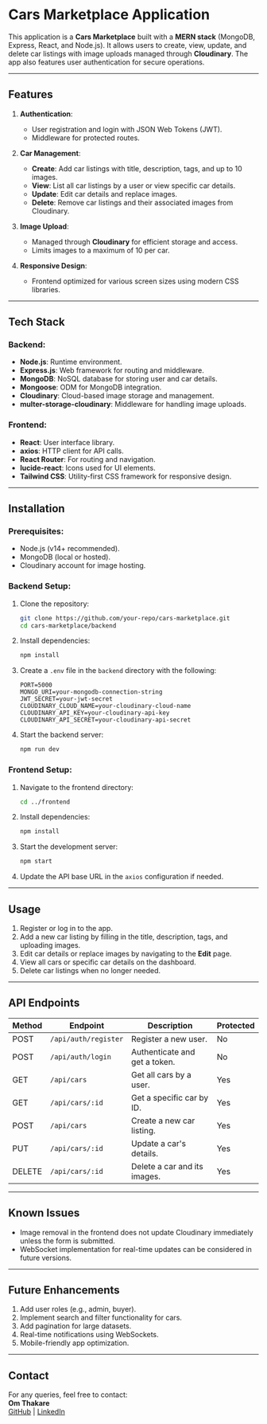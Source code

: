 
# Cars Marketplace Application  

This application is a **Cars Marketplace** built with a **MERN stack** (MongoDB, Express, React, and Node.js). It allows users to create, view, update, and delete car listings with image uploads managed through **Cloudinary**. The app also features user authentication for secure operations.

---

## Features  

1. **Authentication**:  
   - User registration and login with JSON Web Tokens (JWT).  
   - Middleware for protected routes.  

2. **Car Management**:  
   - **Create**: Add car listings with title, description, tags, and up to 10 images.  
   - **View**: List all car listings by a user or view specific car details.  
   - **Update**: Edit car details and replace images.  
   - **Delete**: Remove car listings and their associated images from Cloudinary.  

3. **Image Upload**:  
   - Managed through **Cloudinary** for efficient storage and access.  
   - Limits images to a maximum of 10 per car.  

4. **Responsive Design**:  
   - Frontend optimized for various screen sizes using modern CSS libraries.  

---

## Tech Stack  

### Backend:  
- **Node.js**: Runtime environment.  
- **Express.js**: Web framework for routing and middleware.  
- **MongoDB**: NoSQL database for storing user and car details.  
- **Mongoose**: ODM for MongoDB integration.  
- **Cloudinary**: Cloud-based image storage and management.  
- **multer-storage-cloudinary**: Middleware for handling image uploads.  

### Frontend:  
- **React**: User interface library.  
- **axios**: HTTP client for API calls.  
- **React Router**: For routing and navigation.  
- **lucide-react**: Icons used for UI elements.  
- **Tailwind CSS**: Utility-first CSS framework for responsive design.  

---

## Installation  

### Prerequisites:  
- Node.js (v14+ recommended).  
- MongoDB (local or hosted).  
- Cloudinary account for image hosting.  

### Backend Setup:  

1. Clone the repository:  
   ```bash
   git clone https://github.com/your-repo/cars-marketplace.git
   cd cars-marketplace/backend
   ```  

2. Install dependencies:  
   ```bash
   npm install
   ```  

3. Create a `.env` file in the `backend` directory with the following:  
   ```env
   PORT=5000  
   MONGO_URI=your-mongodb-connection-string  
   JWT_SECRET=your-jwt-secret  
   CLOUDINARY_CLOUD_NAME=your-cloudinary-cloud-name  
   CLOUDINARY_API_KEY=your-cloudinary-api-key  
   CLOUDINARY_API_SECRET=your-cloudinary-api-secret  
   ```  

4. Start the backend server:  
   ```bash
   npm run dev
   ```  

### Frontend Setup:  

1. Navigate to the frontend directory:  
   ```bash
   cd ../frontend
   ```  

2. Install dependencies:  
   ```bash
   npm install
   ```  

3. Start the development server:  
   ```bash
   npm start
   ```  

4. Update the API base URL in the `axios` configuration if needed.

---

## Usage  

1. Register or log in to the app.  
2. Add a new car listing by filling in the title, description, tags, and uploading images.  
3. Edit car details or replace images by navigating to the **Edit** page.  
4. View all cars or specific car details on the dashboard.  
5. Delete car listings when no longer needed.  

---

## API Endpoints  

| Method | Endpoint           | Description                    | Protected |
|--------|---------------------|--------------------------------|-----------|
| POST   | `/api/auth/register` | Register a new user.           | No        |
| POST   | `/api/auth/login`    | Authenticate and get a token.  | No        |
| GET    | `/api/cars`          | Get all cars by a user.        | Yes       |
| GET    | `/api/cars/:id`      | Get a specific car by ID.      | Yes       |
| POST   | `/api/cars`          | Create a new car listing.      | Yes       |
| PUT    | `/api/cars/:id`      | Update a car's details.        | Yes       |
| DELETE | `/api/cars/:id`      | Delete a car and its images.   | Yes       |

---

## Known Issues  

- Image removal in the frontend does not update Cloudinary immediately unless the form is submitted.  
- WebSocket implementation for real-time updates can be considered in future versions.  

---

## Future Enhancements  

1. Add user roles (e.g., admin, buyer).  
2. Implement search and filter functionality for cars.  
3. Add pagination for large datasets.  
4. Real-time notifications using WebSockets.  
5. Mobile-friendly app optimization.  


---

## Contact  

For any queries, feel free to contact:  
**Om Thakare**  
[GitHub](https://github.com/omthakare16) | [LinkedIn](https://linkedin.com/in/om-thakare)  
